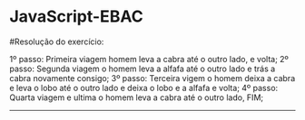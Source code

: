 # JavaScript-EBAC


#Resolução do exercício:

1º passo: Primeira viagem homem leva a cabra até o outro lado, e volta;
2º passo: Segunda viagem o homem leva a alfafa até o outro lado e trás a cabra novamente consigo;
3º passo: Terceira vigem o homem deixa a cabra e leva o lobo até o outro lado e deixa o lobo e a alfafa e volta;
4º passo: Quarta viagem e ultima o homem leva a cabra até o outro lado, FIM;

--------------------------------------------------------------------------------------------------------------------